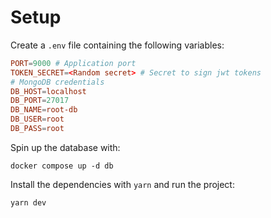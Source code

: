 # Setup

Create a `.env` file containing the following variables:

```conf
PORT=9000 # Application port
TOKEN_SECRET=<Random secret> # Secret to sign jwt tokens
# MongoDB credentials
DB_HOST=localhost
DB_PORT=27017
DB_NAME=root-db
DB_USER=root
DB_PASS=root
```
Spin up the database with:

`docker compose up -d db`

Install the dependencies with `yarn` and run the project:

`yarn dev`

